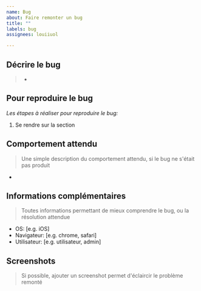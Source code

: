 ```yaml
---
name: Bug
about: Faire remonter un bug
title: ""
labels: bug
assignees: louiiuol

---
```


## Décrire le bug

> -

## Pour reproduire le bug

*Les étapes à réaliser pour reproduire le bug:*

1. Se rendre sur la section

## Comportement attendu

> Une simple description du comportement attendu, si le bug ne s'était pas produit

-

## Informations complémentaires

> Toutes informations permettant de mieux comprendre le bug, ou la résolution attendue

- OS: [e.g. iOS]
- Navigateur: [e.g. chrome, safari]
- Utilisateur: [e.g. utilisateur, admin]

## Screenshots

> Si possible, ajouter un screenshot permet d'éclaircir le problème remonté
